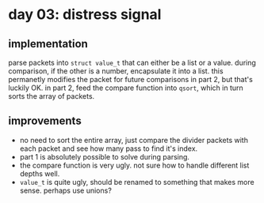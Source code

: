 # day 03: distress signal
## implementation
parse packets into `struct value_t` that can either be a list or a value. during comparison, if the other is a number, encapsulate it into a list. this permanetly modifies the packet for future comparisons in part 2, but that's luckily OK. in part 2, feed the compare function into `qsort`, which in turn sorts the array of packets.

## improvements
- no need to sort the entire array, just compare the divider packets with each packet and see how many pass to find it's index.
- part 1 is absolutely possible to solve during parsing.
- the compare function is very ugly. not sure how to handle different list depths well.
- `value_t` is quite ugly, should be renamed to something that makes more sense. perhaps use unions?